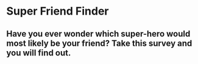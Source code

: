 # Super Friend Finder

## Have you ever wonder which super-hero would most likely be your friend? Take this survey and you will find out.
